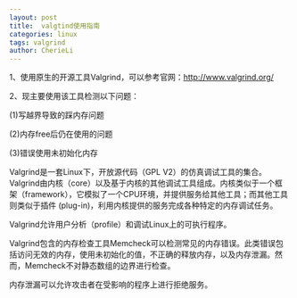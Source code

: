 ```yaml
---
layout: post
title:  valgtind使用指南
categories: linux
tags: valgrind
author: CherieLi
---
```


1、使用原生的开源工具Valgrind，可以参考官网：<http://www.valgrind.org/>

2、现主要使用该工具检测以下问题：

(1)写越界导致的踩内存问题

(2)内存free后仍在使用的问题

(3)错误使用未初始化内存



Valgrind是一套Linux下，开放源代码（GPL V2）的仿真调试工具的集合。Valgrind由内核（core）以及基于内核的其他调试工具组成。内核类似于一个框架（framework），它模拟了一个CPU环境，并提供服务给其他工具；而其他工具则类似于插件 (plug-in)，利用内核提供的服务完成各种特定的内存调试任务。



Valgrind允许用户分析（profile）和调试Linux上的可执行程序。

Valgrind包含的内存检查工具Memcheck可以检测常见的内存错误。此类错误包括访问无效的内存，使用未初始化的值，不正确的释放内存，以及内存泄漏。然而，Memcheck不对静态数组的边界进行检查。

内存泄漏可以允许攻击者在受影响的程序上进行拒绝服务。







